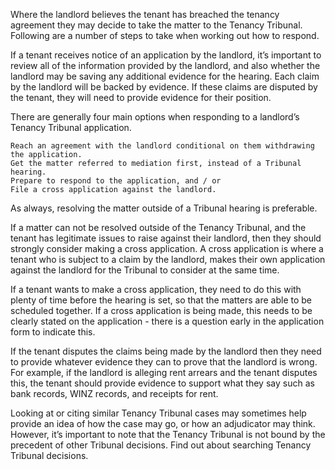 

Where the landlord believes the tenant has breached the tenancy agreement they may decide to take the matter to the Tenancy Tribunal. Following are a number of steps to take when working out how to respond.

If a tenant receives notice of an application by the landlord, it’s important to review all of the information provided by the landlord, and also whether the landlord may be saving any additional evidence for the hearing. Each claim by the landlord will be backed by evidence. If these claims are disputed by the tenant, they will need to provide evidence for their position.

There are generally four main options when responding to a landlord’s Tenancy Tribunal application.

    Reach an agreement with the landlord conditional on them withdrawing the application.
    Get the matter referred to mediation first, instead of a Tribunal hearing.
    Prepare to respond to the application, and / or
    File a cross application against the landlord.

As always, resolving the matter outside of a Tribunal hearing is preferable.

If a matter can not be resolved outside of the Tenancy Tribunal, and the tenant has legitimate issues to raise against their landlord, then they should strongly consider making a cross application. A cross application is where a tenant who is subject to a claim by the landlord, makes their own application against the landlord for the Tribunal to consider at the same time.

If a tenant wants to make a cross application, they need to do this with plenty of time before the hearing is set, so that the matters are able to be scheduled together. If a cross application is being made, this needs to be clearly stated on the application - there is a question early in the application form to indicate this.

If the tenant disputes the claims being made by the landlord then they need to provide whatever evidence they can to prove that the landlord is wrong. For example, if the landlord is alleging rent arrears and the tenant disputes this, the tenant should provide evidence to support what they say such as bank records, WINZ records, and receipts for rent.

Looking at or citing similar Tenancy Tribunal cases may sometimes help provide an idea of how the case may go, or how an adjudicator may think. However, it’s important to note that the Tenancy Tribunal is not bound by the precedent of other Tribunal decisions. Find out about searching Tenancy Tribunal decisions.
